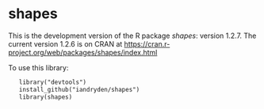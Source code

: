 # shapes

This is the development version of the R package *shapes*: version 1.2.7. 
The current version 1.2.6 is on CRAN at https://cran.r-project.org/web/packages/shapes/index.html

To use this library: 

```xml
   library("devtools")   
   install_github("iandryden/shapes")   
   library(shapes)
```
